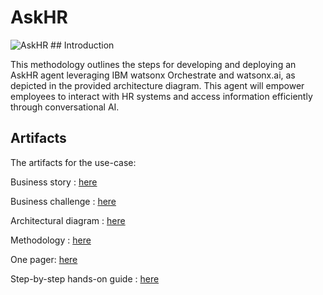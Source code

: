 # AskHR
<img alt="AskHR" src="https://github.ibm.com/skol/agentic-ai-client-bootcamp/usecases/ask-hr/hr_landscape.jpg">
## Introduction

This methodology outlines the steps for developing and deploying an AskHR agent leveraging IBM watsonx Orchestrate and watsonx.ai, as depicted in the provided architecture diagram. This agent will empower employees to interact with HR systems and access information efficiently through conversational AI.


## Artifacts

The artifacts for the use-case:

Business story : [here](https://github.ibm.com/skol/agentic-ai-client-bootcamp/usecases/ask-hr/assets/AskHR_business_story.md)

Business challenge : [here](https://github.ibm.com/skol/agentic-ai-client-bootcamp/usecases/ask-hr/assets/AskHR_business_challenge.md)

Architectural diagram : [here](https://github.ibm.com/skol/agentic-ai-client-bootcamp/usecases/ask-hr/assets/AskHR_architecture.md)

Methodology : [here](https://github.ibm.com/skol/agentic-ai-client-bootcamp/usecases/ask-hr/assets/AskHR_methodology.md)

One pager: [here](https://github.ibm.com/skol/agentic-ai-client-bootcamp/usecases/ask-hr/assets/AskHR_one_pager.md)

Step-by-step hands-on guide : [here](https://github.ibm.com/skol/agentic-ai-client-bootcamp/usecases/ask-hr/assets/hands-on-lab-askhr.md)
